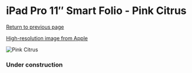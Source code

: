 # iPad Pro 11″ Smart Folio - Pink Citrus

[Return to previous page](/ipad_pro4)

[High-resolution image from Apple](https://store.storeimages.cdn-apple.com/8756/as-images.apple.com/is/MH003?wid=4500&hei=4500&fmt=png)

<div style="width: 384px"><img src="/everyphone/MH003.png" alt="Pink Citrus"></div>

### Under construction
